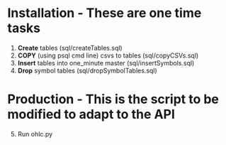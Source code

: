 
# Installation - These are one time tasks

1) **Create** tables (sql/createTables.sql)
2) **COPY** (using psql cmd line) csvs to tables (sql/copyCSVs.sql)
3) **Insert** tables into one_minute master (sql/insertSymbols.sql)
4) **Drop** symbol tables (sql/dropSymbolTables.sql)


# Production - This is the script to be modified to adapt to the API
5) Run ohlc.py